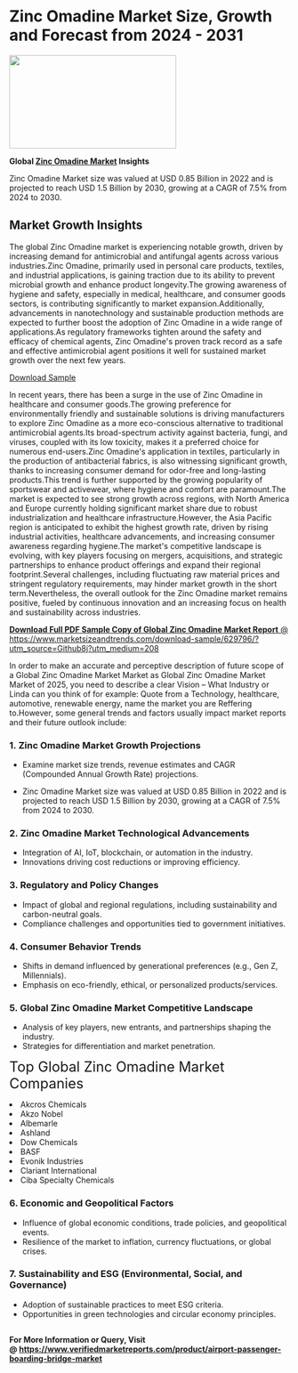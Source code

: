 <H1>Zinc Omadine Market Size, Growth and Forecast from 2024 - 2031</H1><img class="aligncenter size-medium wp-image-584254" src="https://thirdeyenews.in/wp-content/uploads/2024/09/Global-Market-Research-300x168.jpeg" alt="" width="300" height="168" /><p><strong>Global&nbsp;<a href="https://www.marketsizeandtrends.com/download-sample/629796/?utm_source=Github8j?utm_medium=208">Zinc Omadine Market</a> Insights</strong></p><p>Zinc Omadine Market size was valued at USD 0.85 Billion in 2022 and is projected to reach USD 1.5 Billion by 2030, growing at a CAGR of 7.5% from 2024 to 2030.</p><p><h2>Market Growth Insights</h2> <p>The global Zinc Omadine market is experiencing notable growth, driven by increasing demand for antimicrobial and antifungal agents across various industries.Zinc Omadine, primarily used in personal care products, textiles, and industrial applications, is gaining traction due to its ability to prevent microbial growth and enhance product longevity.The growing awareness of hygiene and safety, especially in medical, healthcare, and consumer goods sectors, is contributing significantly to market expansion.Additionally, advancements in nanotechnology and sustainable production methods are expected to further boost the adoption of Zinc Omadine in a wide range of applications.As regulatory frameworks tighten around the safety and efficacy of chemical agents, Zinc Omadine's proven track record as a safe and effective antimicrobial agent positions it well for sustained market growth over the next few years.</p> <p><a href="#">Download Sample</a></p> <p>In recent years, there has been a surge in the use of Zinc Omadine in healthcare and consumer goods.The growing preference for environmentally friendly and sustainable solutions is driving manufacturers to explore Zinc Omadine as a more eco-conscious alternative to traditional antimicrobial agents.Its broad-spectrum activity against bacteria, fungi, and viruses, coupled with its low toxicity, makes it a preferred choice for numerous end-users.Zinc Omadine's application in textiles, particularly in the production of antibacterial fabrics, is also witnessing significant growth, thanks to increasing consumer demand for odor-free and long-lasting products.This trend is further supported by the growing popularity of sportswear and activewear, where hygiene and comfort are paramount.The market is expected to see strong growth across regions, with North America and Europe currently holding significant market share due to robust industrialization and healthcare infrastructure.However, the Asia Pacific region is anticipated to exhibit the highest growth rate, driven by rising industrial activities, healthcare advancements, and increasing consumer awareness regarding hygiene.The market's competitive landscape is evolving, with key players focusing on mergers, acquisitions, and strategic partnerships to enhance product offerings and expand their regional footprint.Several challenges, including fluctuating raw material prices and stringent regulatory requirements, may hinder market growth in the short term.Nevertheless, the overall outlook for the Zinc Omadine market remains positive, fueled by continuous innovation and an increasing focus on health and sustainability across industries.</p> <p><a href="#"></p><p><span class=""><strong>Download Full PDF Sample Copy of Global Zinc Omadine Market Report</strong> @ <a href="https://www.marketsizeandtrends.com/download-sample/629796/?utm_source=Github8j?utm_medium=208" target="_blank">https://www.marketsizeandtrends.com/download-sample/629796/?utm_source=Github8j?utm_medium=208</a></span></p><p>In order to make an accurate and perceptive description of future scope of a Global&nbsp;Zinc Omadine Market Market as Global&nbsp;Zinc Omadine Market Market of 2025, you need to describe a clear Vision &ndash; What Industry or Linda can you think of for example: Quote from a Technology, healthcare, automotive, renewable energy, name the market you are Reffering to.However, some general trends and factors usually impact market reports and their future outlook include:</p><h3>1.&nbsp;<strong>Zinc Omadine Market Growth Projections</strong></h3><ul><li>Examine market size trends, revenue estimates and CAGR (Compounded Annual Growth Rate) projections.</li><li><p>Zinc Omadine Market size was valued at USD 0.85 Billion in 2022 and is projected to reach USD 1.5 Billion by 2030, growing at a CAGR of 7.5% from 2024 to 2030.</p></li></ul><h3>2.&nbsp;<strong>Zinc Omadine Market Technological Advancements</strong></h3><ul><li>Integration of AI, IoT, blockchain, or automation in the industry.</li><li>Innovations driving cost reductions or improving efficiency.</li></ul><h3>3.&nbsp;<strong>Regulatory and Policy Changes</strong></h3><ul><li>Impact of global and regional regulations, including sustainability and carbon-neutral goals.</li><li>Compliance challenges and opportunities tied to government initiatives.</li></ul><h3>4.&nbsp;<strong>Consumer Behavior Trends</strong></h3><ul><li>Shifts in demand influenced by generational preferences (e.g., Gen Z, Millennials).</li><li>Emphasis on eco-friendly, ethical, or personalized products/services.</li></ul><h3>5.&nbsp;<strong>Global Zinc Omadine Market Competitive Landscape</strong></h3><ul><li>Analysis of key players, new entrants, and partnerships shaping the industry.</li><li>Strategies for differentiation and market penetration.</li></ul><p data-pm-slice="1 1 []"><span style="color: inherit; font-family: inherit; font-size: 25px;">Top Global Zinc Omadine Market Companies</span></p><div class="" data-test-id=""><p><li>Akcros Chemicals</li><li> Akzo Nobel</li><li> Albemarle</li><li> Ashland</li><li> Dow Chemicals</li><li> BASF</li><li> Evonik Industries</li><li> Clariant International</li><li> Ciba Specialty Chemicals</li></p></div><h3>6.&nbsp;<strong>Economic and Geopolitical Factors</strong></h3><ul><li>Influence of global economic conditions, trade policies, and geopolitical events.</li><li>Resilience of the market to inflation, currency fluctuations, or global crises.</li></ul><h3>7.&nbsp;<strong>Sustainability and ESG (Environmental, Social, and Governance)</strong></h3><ul><li>Adoption of sustainable practices to meet ESG criteria.</li><li>Opportunities in green technologies and circular economy principles.</li></ul><h2><strong style="font-size: 14px;">For More Information or Query, Visit @&nbsp;</strong><a style="background-color: #ffffff; font-size: 14px;" href="https://www.marketsizeandtrends.com/report/zinc-omadine-market/" target="_blank">https://www.verifiedmarketreports.com/product/airport-passenger-boarding-bridge-market</a></h2>